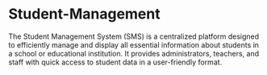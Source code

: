 # Student-Management
The Student Management System (SMS) is a centralized platform designed to efficiently manage and display all essential information about students in a school or educational institution. It provides administrators, teachers, and staff with quick access to student data in a user-friendly format.
